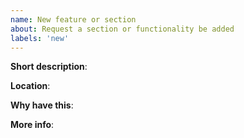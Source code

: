 ```yaml
---
name: New feature or section
about: Request a section or functionality be added
labels: 'new'
---
```


**Short description**: 
<!-- Describe in 1 or 2 sentences the new feature or section you want to see on the website -->

**Location**: 
<!-- Mention on which page (where in the site structure) this should be added -->

**Why have this**: 
<!-- In 1 or 2 sentences, describe how would it help the AntennaPod project -->

**More info**: 
<!-- Provide any further details / mock-ups / technical details / external examples -->
